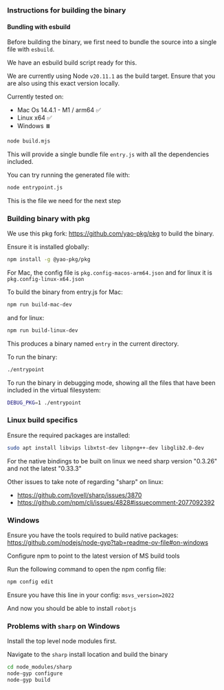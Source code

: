 ### Instructions for building the binary

#### Bundling with esbuild
Before building the binary, we first need to bundle the source into a single file with `esbuild`.

We have an esbuild build script ready for this.

We are currently using Node `v20.11.1` as the build target.
Ensure that you are also using this exact version locally.

Currently tested on:
- Mac Os 14.4.1 - M1 / arm64 ✅
- Linux x64 ✅
- Windows ⏸️

```sh
node build.mjs
```

This will provide a single bundle file `entry.js` with all the dependencies included.

You can try running the generated file with:
```sh
node entrypoint.js
```

This is the file we need for the next step

### Building binary with pkg

We use this pkg fork: https://github.com/yao-pkg/pkg to build the binary.

Ensure it is installed globally:
```sh
npm install -g @yao-pkg/pkg
```

For Mac, the config file is `pkg.config-macos-arm64.json` and for linux it is 
`pkg.config-linux-x64.json`

To build the binary from entry.js for Mac:

```sh
npm run build-mac-dev
```

and for linux:

```sh
npm run build-linux-dev
```

This produces a binary named `entry` in the current directory.

To run the binary:

```sh
./entrypoint
```

To run the binary in debugging mode, showing all the files that have been included
in the virtual filesystem:

```sh
DEBUG_PKG=1 ./entrypoint
```

### Linux build specifics

Ensure the required packages are installed:
```sh
sudo apt install libvips libxtst-dev libpng++-dev libglib2.0-dev
```

For the native bindings to be built on linux we need sharp version "0.3.26" 
and not the latest "0.33.3"

Other issues to take note of regarding "sharp" on linux:
- https://github.com/lovell/sharp/issues/3870
- https://github.com/npm/cli/issues/4828#issuecomment-2077092392

### Windows

Ensure you have the tools required to build native packages:
https://github.com/nodejs/node-gyp?tab=readme-ov-file#on-windows

Configure npm to point to the latest version of MS build tools

Run the following command to open the npm config file:

```sh
npm config edit
```

Ensure you have this line in your config:
`msvs_version=2022`

And now you should be able to install `robotjs`

### Problems with `sharp` on Windows

Install the top level node modules first.

Navigate to the `sharp` install location and build the binary

```sh
cd node_modules/sharp
node-gyp configure
node-gyp build
```
